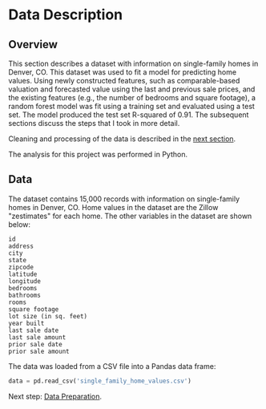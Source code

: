 # Data Description

## Overview
This section describes a dataset with information on single-family homes in Denver, CO.  This dataset was used to fit a model for predicting home values.  Using newly constructed features, such as comparable-based valuation and forecasted value using the last and previous sale prices, and the existing features (e.g., the number of bedrooms and square footage), a random forest model was fit using a training set and evaluated using a test set.  The model produced the test set R-squared of 0.91.  The subsequent sections discuss the steps that I took in more detail. 

Cleaning and processing of the data is described in the [next section](https://eagronin.github.io/housing-forecast-prepare/).

The analysis for this project was performed in Python.

## Data 
The dataset contains 15,000 records with information on single-family homes in Denver, CO.  Home values in the dataset are the Zillow "zestimates" for each home.  The other variables in the dataset are shown below:

```
id
address 
city
state
zipcode
latitude
longitude
bedrooms
bathrooms
rooms
square footage
lot size (in sq. feet)
year built
last sale date
last sale amount
prior sale date
prior sale amount
```

The data was loaded from a CSV file into a Pandas data frame:

```python
data = pd.read_csv('single_family_home_values.csv')
```

Next step:  [Data Preparation](https://eagronin.github.io/housing-forecast-prepare/).
